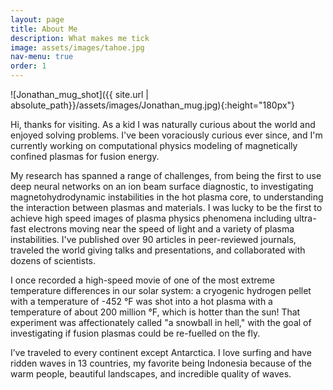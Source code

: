 ```yaml
---
layout: page
title: About Me
description: What makes me tick
image: assets/images/tahoe.jpg
nav-menu: true
order: 1
---
```


![Jonathan_mug_shot]({{ site.url | absolute_path}}/assets/images/Jonathan_mug.jpg){:height="180px"}

Hi, thanks for visiting. As a kid I was naturally curious about the world and enjoyed solving problems. I've been voraciously curious ever since, and I'm currently working on computational physics modeling of magnetically confined plasmas for fusion energy. 

My research has spanned a range of challenges, from being the first to use deep neural networks on an ion beam surface diagnostic, to investigating magnetohydrodynamic instabilities in the hot plasma core, to understanding the interaction between plasmas and materials. I was lucky to be the first to achieve high speed images of plasma physics phenomena including ultra-fast electrons moving near the speed of light and a variety of plasma instabilities. I've published over 90 articles in peer-reviewed journals, traveled the world giving talks and presentations, and collaborated with dozens of scientists.

I once recorded a high-speed movie of one of the most extreme temperature differences in our solar system: a cryogenic hydrogen pellet with a temperature of -452 &deg;F was shot into a hot plasma with a temperature of about 200 million &deg;F, which is hotter than the sun! That experiment was affectionately called "a snowball in hell," with the goal of investigating if fusion plasmas could be re-fuelled on the fly.

I’ve traveled to every continent except Antarctica. I love surfing and have ridden waves in 13 countries, my favorite being Indonesia because of the warm people, beautiful landscapes, and incredible quality of waves. 
